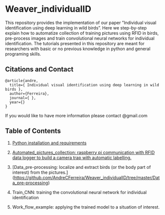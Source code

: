 # Weaver_individualID

This repository provides the implementation of our paper ”Individual visual identification using deep learning in wild birds”. Here we step-by-step explain how to automatize collection of training pictures using RFID in birds, pre-process images and train convolutional neural networks for individual identification. The tutorials presented in this repository are meant for researchers with basic or no previous knowledge in python and general programing skills.

## Citations and Contact
```
@article{andre,
  title={ Individual visual identification using deep learning in wild birds },
  author={Ferreira},
  journal={ },
  year={}
}
```

If you would like to have more information please contact @gmail.com

## Table of Contents

1)	  [Python installation and requirements]( https://github.com/AndreCFerreira/Weaver_individualID/tree/master/Requirements)

2)	 [Automated_pictures_collection: raspberry pi communication with RFID data logger to build a camera trap with automatic labelling.](https://github.com/AndreCFerreira/Weaver_individualID/tree/master/Automated_pictures_collection)


3)	[Data_pre-processing: localize and extract birds (or the body part of interest) from the pictures.] (https://github.com/AndreCFerreira/Weaver_individualID/tree/master/Data_pre-processing)

4)	Train_CNN: training the convolutional neural network for individual identification

5)	Work_flow_example: applying the trained model to a situation of interest.
